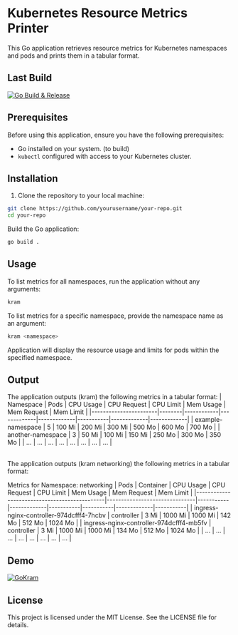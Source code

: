 # Kubernetes Resource Metrics Printer

This Go application retrieves resource metrics for Kubernetes namespaces and pods and prints them in a tabular format.

## Last Build
[![Go Build & Release](https://github.com/VegaCorporoptions/Ksub/actions/workflows/go.yml/badge.svg)](https://github.com/VegaCorporoptions/Ksub/actions/workflows/go.yml)

## Prerequisites

Before using this application, ensure you have the following prerequisites:

- Go installed on your system. (to build)
- `kubectl` configured with access to your Kubernetes cluster.

## Installation

1. Clone the repository to your local machine:

```bash
git clone https://github.com/yourusername/your-repo.git
cd your-repo
```

Build the Go application:
```bash
go build .
```

## Usage
To list metrics for all namespaces, run the application without any arguments:
```bash
kram
```

To list metrics for a specific namespace, provide the namespace name as an argument:
```bash
kram <namespace>
```
Application will display the resource usage and limits for pods within the specified namespace.

## Output
The application outputs (kram) the following metrics in a tabular format:
|       Namespace       |  Pods  | CPU Usage  | CPU Request | CPU Limit   | Mem Usage | Mem Request | Mem Limit   |
|-----------------------|--------|------------|-------------|-------------|-----------|-------------|-------------|
| example-namespace     |  5     | 100 Mi     | 200 Mi      | 300 Mi      | 500 Mo    | 600 Mo      | 700 Mo      |
| another-namespace     |  3     | 50 Mi      | 100 Mi      | 150 Mi      | 250 Mo    | 300 Mo      | 350 Mo      |
| ...                   | ...    | ...        | ...         | ...         | ...       | ...         | ...         |

<br>
The application outputs (kram networking) the following metrics in a tabular format:

Metrics for Namespace: networking
| Pods                                         | Container                     | CPU Usage | CPU Request | CPU Limit | Mem Usage | Mem Request | Mem Limit |
|----------------------------------------------|-------------------------------|-----------|-------------|-----------|-----------|-------------|-----------|
| ingress-nginx-controller-974dcfff4-7hcbv     | controller                    | 3 Mi      | 1000 Mi     | 1000 Mi   | 142 Mo    | 512 Mo      | 1024 Mo   |
| ingress-nginx-controller-974dcfff4-mb5fv     | controller                    | 3 Mi      | 1000 Mi     | 1000 Mi   | 134 Mo    | 512 Mo      | 1024 Mo   |
| ...                                          | ...                           | ...       | ...         | ...       | ...       | ...         | ...       |

## Demo
[![GoKram](https://github.com/VegaCorporoptions/Kram/assets/116181531/3e3d5abb-db85-4f58-8842-7f4d509d7fbe)](https://github.com/VegaCorporoptions/Kram/blob/main/GoKram.gif?raw=true)

## License
This project is licensed under the MIT License. See the LICENSE file for details.

